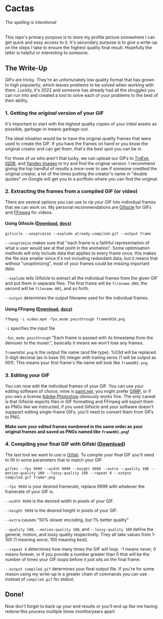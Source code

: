 # Cactas
###### *The spelling is intentional* 

This repo's primary purpose is to store my profile picture somewhere I can get quick and easy access to it. It's secondary purpose is to give a write-up on the steps I take to ensure the highest quality final result. Hopefully the latter is helpful or interesting to someone.



## The Write-Up
GIFs are tricky. They're an unfortunately low quality format that has grown to high popularity, which leaves problems to be solved when working with them. Luckily, it's 2022 and someone has already had all the struggles you can run into and created a tool to solve each of your problems to the best of their ability.


### 1. Getting the *original* version of your GIF
It's important to start with the highest quality copies of your initial assets as possible, garbage-in means garbage-out.

The ideal situation would be to have the original quality frames that were used to create the GIF. If you have the frames on hand or you know the original creator and can get them, that's the best spot you can be in.

For those of us who aren't that lucky, we can upload our GIFs to [TinEye](https://tineye.com), [IQDB](https://iqdb.org), and [Yandex Images](https://yandex.com/images) to try and find the original version. I recommend giving the top handful of results a once-over to see if someone credited the original creator, a lot of the times putting the creator's name in "double quotes" on Google will get you to a portfolio where you can find the original.


### 2. Extracting the frames from a compiled GIF (or video)
There are several options you can use to rip your GIF into individual frames that we can work on. My personal recommendations are [Gifsicle](https://www.lcdf.org/gifsicle/) for GIFs and [FFmpeg](https://ffmpeg.org) for videos.

#### Using Gifsicle ([Download](https://www.lcdf.org/gifsicle/), [docs](https://www.lcdf.org/gifsicle/man.html))
```
gifsicle --unoptimize --explode already-compiled.gif --output frame
```
`--unoptimize` makes sure that "each frame is a faithful representation of what a user would see at that point in the animation". Some optimisation methods will only include data that applies to every frame once, this makes the file size smaller since it's not including redundant data, but it means that without "unoptimizing", most of your frames could be missing important data.

`--explode` tells Gifsicle to extract all the individual frames from the given GIF and put them in separate files. The first frame will be `filename.000`, the second will be `filename.001`, and so forth.

`--output` determines the output filename used for the individual frames.

#### Using FFmpeg ([Download](https://ffmpeg.org/download.html), [docs](https://www.ffmpeg.org/ffmpeg.html))

```
ffmpeg -i video.mp4 -fps_mode passthrough frame%03d.png
```
`-i` specifies the input file

`-fps_mode passthrough` "Each frame is passed with its timestamp from the demuxer to the muxer.", basically it means we won't lose any frames.

`frame%03d.png` is the output file name (and file type). %03d will be replaced 3-digit decimal (as in base 10) integer with trailing zeros (1 will be output as 001). This means your first frame's file name will look like `frame001.png`.

### 3. Editing your GIF
You can now edit the individual frames of your GIF. You can use your editing software of choice, mine is [paint.net](https://www.getpaint.net), you might prefer [GIMP](https://www.gimp.org), or if you own a license [Adobe Photoshop](https://www.adobe.com/products/photoshop.html) obviously works fine. The only caveat is that Gifsicle exports files in GIF formatting and FFmpeg will export them as PNGs like we instructed, if you used Gifsicle and your software doesn't suppport editing single-frame GIFs, you'll need to convert them from GIFs to PNG.

**Make sure your edited frames numbered in the same order as your original frames and saved as PNGs named like `frame001.png`!**


### 4. Compiling your final GIF with Gifski ([Download](https://github.com/ImageOptim/gifski/releases/latest))
The last tool we want to use is [Gifski](https://gif.ski). 
To compile your final GIF you'll need to fill in some parameters that to match your GIF
```
gifski --fps 9999 --width 9999 --height 9999 --extra --quality 100 --motion-quality 100 --lossy-quality 100 --repeat 0 --output compiled.gif frame*.png
```
`--fps 9999` is your desired framerate, replace 9999 with whatever the framerate of your GIF is.

`--width 9999` is the desired width in pixels of your GIF.

`--height 9999` is the desired height in pixels of your GIF.

`--extra` causes "50% slower encoding, but 1% better quality"

`--quality 100`, `--motion-quality 100`, and `--lossy-quality 100` define the general, motion, and lossy quality respectively. They all take values from 1-100 (1 meaning worst, 100 meaning best).

`--repeat 0` determines how many times the GIF will loop. -1 means never, 0 means forever, or if you provide a number greater than 0 that will be the number of times your GIF loops before it just sits on the final frame.

`--output compiled.gif` determines your final output file. If you're for some reason using my write-up in a greater chain of commands you can use `-` instead of `compiled.gif` for stdout.

## Done!
Now don't forget to back up your end results or you'll end up like me having redone this process multiple times months/years apart.
